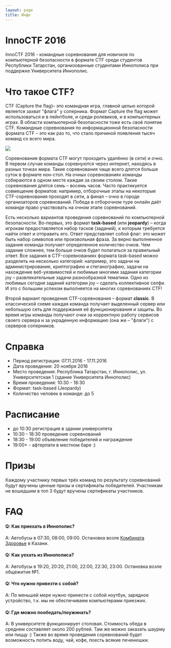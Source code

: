 ```yaml
---
layout: page
title: Инфо
---
```


# InnoCTF 2016

InnoCTF 2016 - командные соревнования для новичков по компьютерной безопасности в формате CTF среди студентов Республики Татарстан, организованные студентами Иннополиса при поддержке Университета Иннополис.

# Что такое CTF?
CTF (Capture the flag)– это командная игра, главной целью которой является захват "флага" у соперника. Формат Сapture the flag может использоваться и в пейнтболе, и среди ролевиков, и в компьютерных играх. В области компьютерной безопасности тоже есть своё понятие CTF. Командные соревнования по информационной безопасности формата CTF – это как раз то, что стало причиной появления тысяч команд со всего мира.

![](https://xakep.ru/wp-content/uploads/2015/02/ctf_FAQUnited_188.jpg)

Соревнования формата CTF могут проходить удалённо (в сети) и очно. В первом случае команды соревнуются через интернет, находясь в разных точках мира. Такие соревнования чаще всего длятся больше суток в формате нон-стоп. На очных соревнованиях команды собираются в одном месте каждая за своим столом. Такие соревнования длятся семь – восемь часов. Часто практикуется совмещение форматов: например, отборочные этапы на некоторые СTF-соревнования проходят в сети, а финал – очно в городе организаторов соревнований. Победа в отборочном туре онлайн даёт команде право участвовать на очном этапе соревнований.

Есть несколько вариантов проведения соревнований по компьютерной безопасности. Во-первых, это формат **task-based** (или **jeopardy**) – когда игрокам предоставляется набор тасков (заданий), к которым требуется найти ответ и отправить его. Ответ представляет собой флаг: это может быть набор символов или произвольная фраза. За верно выполненное задание команда получает определенное количество очков. Чем задание сложнее, тем больше очков будет полагаться за правильный ответ. Все задания в CTF-соревнованиях формата task-based можно разделить на несколько категорий: например, это задачи на администрирование, криптографию и стеганографию, задачи на нахождение веб-уязвимостей и любимые многими задания категории joy – развлекательные задачи разнообразной тематики. Одно из любимых сегодня заданий категории joy – сделать коллективное селфи. И это с большим успехом выполняется на многих соревнованиях СTF!

Второй вариант проведения CTF-соревнования – формат **classic**. В классической схеме каждая команда получает выделенный сервер или небольшую сеть для поддержания её функционирования и защиты. Во время игры команды получают очки за корректную работу сервисов своего сервера и за украденную информацию (она же – "флаги") с серверов соперников.


# Справка
- Период регистрации: 07.11.2016 - 17.11.2016
- Дата проведения: 20 ноября 2016
- Место проведения: Республика Татарстан, г. Иннополис, ул. Университетская 1 (здание Университета Иннополис)
- Время проведения: 10:30 - 18:30
- Формат: task-based (Jeopardy)
- Количество человек в команде: до 5

# Расписание
- до 10:30 регистрация в здании университета
- 10:30 - 18:30 проведение соревнований
- 18:30 - 19:00 объявление победителей и награждение
- 19:00+ - афтерпати в местном баре :)

# Призы
Каждому участнику первых трёх команд по результату соревнований будут вручены ценные призы и сертификаты победителей. Участникам не вошедшим в топ 3 будут вручены сертификаты участников. 

# FAQ

#### Q: Как приехать в Иннополис? 
A: Автобусы в 07:30, 08:00, 09:00. Остановка возле [Комбината Здоровье](https://goo.gl/5TI3VE) в Казани.

#### Q: Как уехать из Иннополиса?
A: Автобусы в 19:20, 20:20, 21:00, 22:00, 22:30, 23:00. Остановка возле общежития №1.

#### Q: Что нужно привезти с собой?
A: По меньшей мере нужно принести с собой ноутбук, зарядное устройство, т.к. мы не обеспечиваем компьютерами приезжих.

#### Q: Где можно пообедать/поужинать?
A: В университете функционирует столовая. Стоимость обеда в среднем составляет около 200 рублей. Там же можно заказать шаурму или пиццу :)
Также во время проведения соревнований будет возможность попить воду, чай, кофе, поесть всякие печенюшки. 
